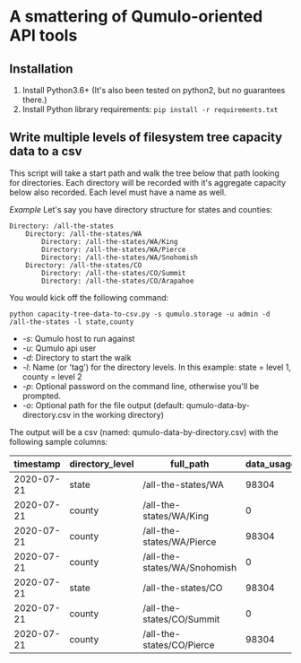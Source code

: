 # A smattering of Qumulo-oriented API tools


## Installation

1. Install Python3.6+ (It's also been tested on python2, but no guarantees there.)
2. Install Python library requirements: `pip install -r requirements.txt`


## Write multiple levels of filesystem tree capacity data to a csv

This script will take a start path and walk the tree below that path looking for directories. Each directory will be recorded with it's aggregate capacity below also recorded. Each level must have a name as well.

*Example* Let's say you have directory structure for states and counties:

```
Directory: /all-the-states
    Directory: /all-the-states/WA
        Directory: /all-the-states/WA/King
        Directory: /all-the-states/WA/Pierce
        Directory: /all-the-states/WA/Snohomish
    Directory: /all-the-states/CO
        Directory: /all-the-states/CO/Summit
        Directory: /all-the-states/CO/Arapahoe
```

You would kick off the following command:

`python capacity-tree-data-to-csv.py -s qumulo.storage -u admin -d /all-the-states -l state,county`

* *-s*: Qumulo host to run against
* *-u*: Qumulo api user
* *-d*: Directory to start the walk
* *-l*: Name (or 'tag') for the directory levels. In this example: state = level 1, county = level 2
* *-p*: Optional password on the command line, otherwise you'll be prompted.
* *-o*: Optional path for the file output (default: qumulo-data-by-directory.csv in the working directory)

The output will be a csv (named: qumulo-data-by-directory.csv) with the following sample columns:

| timestamp | directory_level | full_path | data_usage | file_count | directory_count |
| --------- | --------------- | --------- | ---------- | ---------- | --------------- |
| 2020-07-21 | state | /all-the-states/WA | 98304 | 2 | 4 |
| 2020-07-21 | county | /all-the-states/WA/King | 0 | 0 | 1 |
| 2020-07-21 | county | /all-the-states/WA/Pierce | 98304 | 2 | 1 |
| 2020-07-21 | county | /all-the-states/WA/Snohomish | 0 | 0 | 1 |
| 2020-07-21 | state | /all-the-states/CO | 98304 | 2 | 3 |
| 2020-07-21 | county | /all-the-states/CO/Summit | 0 | 0 | 1 |
| 2020-07-21 | county | /all-the-states/CO/Pierce | 98304 | 2 | 1 |
